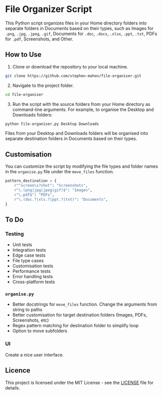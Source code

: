 # File Organizer Script

This Python script organizes files in your Home directory folders into separate folders in Documents based on their types, such as Images for `.png`, `.jpg`, `.jpeg`, `.gif`, Documents for `.doc`, `.docx`, `.xlsx`, `.ppt`, `.txt`, PDFs for `.pdf`, Screenshots, and Other.

## How to Use

1. Clone or download the repository to your local machine.

```bash
git clone https://github.com/stephen-mahon/file-organiser.git
```

2. Navigate to the project folder.

```bash
cd file-organiser
```

3. Run the script with the source folders from your Home directory as command-line arguments. For example, to organise the Desktop and Downloads folders:

```bash
python file-organiser.py Desktop Downloads
```

Files from your Desktop and Downloads folders will be organised into separate destination folders in Documents based on their types.

## Customisation

You can customize the script by modifying the file types and folder names in the `organise.py` file under the `move_files` function.

```python
pattern_destination = {
    r"^screen\s?shot": "Screenshots",
    r"\.(png|jpg|jpeg|gif)$": "Images",
    r"\.pdf$": "PDFs",
    r"\.(doc.?|xls.?|ppt.?|txt)": "Documents",
}
```

## To Do

### Testing

- Unit tests
- Integration tests
- Edge case tests
- File type cases
- Customisation tests
- Performance tests
- Error handling tests
- Cross-platform tests

### `organise.py`

- Better docstrings for `move_files` function. Change the arguments from string to paths
- Better customisation for target destination folders (Images, PDFs, Screenshots, etc)
- Regex pattern matching for destination folder to simplify loop
- Option to move subfolders

### UI

Create a nice user interface.

## Licence

This project is licensed under the MIT License - see the [LICENSE](./LICENSE) file for details.
